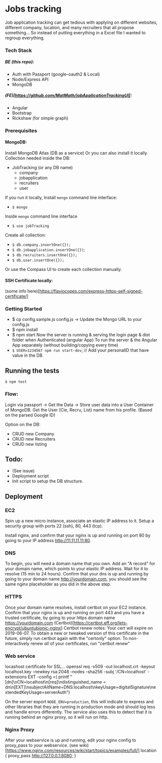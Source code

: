 # Jobs tracking

Job application tracking can get tedious with applying on different websites, different company, location, and many recruiters that all propose something... So instead of putting everything in a Excel file I wanted to regroup everything.

### Tech Stack
##### BE (this repo):
- Auth with Passport (google-oauth2 & Local)
- Node/Express API
- MongoDB

##### (FE)[https://github.com/MatMath/jobApplicationTrackingUI]:
- Angular
- Bootstrap
- Rickshaw (for simple graph)

### Prerequisites
#### MongoDB:
Install MongoDB Atlas (DB as a service) Or you can also install it locally.
Collection needed inside the DB:
- JobTracking (or any DB name)
  - company
  - jobapplication 
  - recruiters
  - user

If you run it locally, Install `mongo` command line interface:
- `$ mongo`

Inside `mongo` command line interface
- `$ use jobTracking`

Create all collection:
- `$ db.company.insertOne({});`
- `$ db.jobapplication.insertOne({})`;
- `$ db.recruiters.insertOne({});`
- `$ db.user.insertOne({});`

Or use the Compass UI to create each collection manually.

#### SSH Certificate locally:
(some info here)[https://flaviocopes.com/express-https-self-signed-certificate/]

### Getting Started
- $ cp config.sample.js config.js -> Update the Mongo URL to your config.js
- $ npm install
- $ npm start
Now the server is running & serving the login page & dist folder when Authenticated (angular App)
To run the server & the Angular App separately (without building/copying every time)
- `$ USER=1234567 npm run start-dev`; // Add your personalID that have value in the DB.

## Running the tests
`$ npm test`

### Flow:
Login via passport -> Get the Data -> Store user data into a User Container of MongoDB.
Get the User (Cie, Recru, List) name from his profile. (Based on the parsed Google ID)

Option on the DB:
- CRUD new Company
- CRUD new Recruiters
- CRUD new listing

## Todo:
- (See issue)
- Deployment script
- Init script to setup the DB structure.

## Deployment

### EC2

Spin up a new micro instance, associate an elastic IP address to it. Setup a security group with ports 22 (ssh), 80, 443 (tcp).

Install nginx, and confirm that your nginx is up and running on port 80 by going to your IP address http://11.11.11.11:80.

### DNS

To begin, you will need a domain name that you own. Add an "A record" for your domain name, which points to your elastic IP address. Wait for it to resolve (15 min to 24 hours). Confirm that your dns is up and running by going to your domain name http://yourdomain.com, you should see the same nginx placeholder as you did in the above step.

### HTTPS

Once your domain name resolves, install certbot on your EC2 instance. Confirm that your nginx is up and running on port 443 and you have a trusted certificate, by going to your https domain name https://yourdomain.com
(Certbot)[https://certbot.eff.org/lets-encrypt/ubuntubionic-nginx]
Certbot renew notes: Your cert will expire on 2019-06-07. To obtain a new or tweaked version of this certificate in the future, simply run certbot again with the "certonly" option. To non-interactively renew *all* of your certificates, run "certbot renew"



### Web service


locashost certificate for SSL…
openssl req -x509 -out localhost.crt -keyout localhost.key -newkey rsa:2048 -nodes -sha256 -subj '/CN=localhost' -extensions EXT -config <( printf "[dn]\nCN=localhost\n[req]\ndistinguished_name = dn\n[EXT]\nsubjectAltName=DNS:localhost\nkeyUsage=digitalSignature\nextendedKeyUsage=serverAuth")


On the server export `NODE_ENV=production`, this will indicate to express and other libraries that they are running in production mode and should log less and handle errors differently. The service also uses this to detect that it is running behind an nginx proxy, so it will run on http.

### Nginx Proxy

After your webservice is up and running, edit your nginx config to proxy_pass to your webservice. (see wiki)[https://www.nginx.com/resources/wiki/start/topics/examples/full/]
location {
  proxy_pass  http://127.0.0.1:8080;
}
